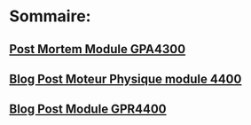 # Sommaire:

## [Post Mortem Module GPA4300](https://worgaros.github.io/Pages/PostMortemModuleGPA4300)

## [Blog Post Moteur Physique module 4400](https://worgaros.github.io/Pages/BlogPostMoteurPhysique)

## [Blog Post Module GPR4400](https://worgaros.github.io/Pages/BlogPostModuleGPR4400)
